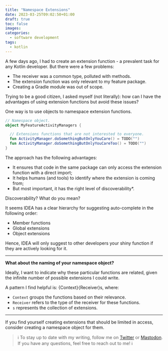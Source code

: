 ```yaml
---
title: "Namespace Extensions"
date: 2023-03-25T09:02:50+01:00
draft: true
toc: false
images:
categories:
  - software development
tags:
  - kotlin
---
```

A few days ago, I had to create an extension function - a prevalent task for any Kotlin developer. But there were a few problems:
* The receiver was a common type, polluted with methods.
* The extension function was only relevant to my feature package.
* Creating a Gradle module was out of scope.

Trying to be a good citizen, I asked myself (not literally): how can I have the advantages of using extension functions but avoid these issues?

One way is to use objects to namespace extension functions.

```kotlin
// Namespace object.
object MyFeatureActivityManagers {

  // Extensions functions that are not interested to everyone.
  fun ActivityManager.doSomethingButOnlyYouCare() = TODO("")
  fun ActivityManager.doSomethingButOnlyYouCareToo() = TODO("")
}
```

The approach has the following advantages:
* It ensures that code in the same package can only access the extension function with a direct import;
* It helps humans (and tools) to identify where the extension is coming from;
* But most important, it has the right level of discoverability*.

Discoverability? What do you mean?

It seems IDEA has a clear hierarchy for suggesting auto-complete in the following order:
- Member functions
- Global extensions
- Object extensions

Hence, IDEA will only suggest to other developers your shiny function if they are actively looking for it.

---

**What about the naming of your namespace object?**

Ideally, I want to indicate why these particular functions are related, given the infinite number of possible extensions I could write.

A pattern I find helpful is: {Context}{Receiver}s, where:

- `Context` groups the functions based on their relevance.
- `Receiver` refers to the type of the receiver for these functions.
- `s` represents the collection of extensions.

---

If you find yourself creating extensions that should be limited in access, consider creating a namespace object for them.

> ℹ️ To stay up to date with my writing, follow me on [Twitter](https://twitter.com/marcellogalhard) or [Mastodon](http://androiddev.social/@mg). If you have any questions, feel free to reach out to me! ℹ️
